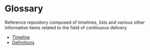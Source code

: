 # Glossary
Reference repository composed of timelines, lists and various other informative items related to the field of continuous delivery

* [Timeline](timeline.md)
* [Definitions](definitions.md)
